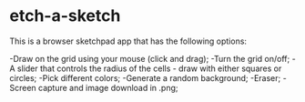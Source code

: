 # etch-a-sketch

This is a browser sketchpad app that has the following options:

-Draw on the grid using your mouse (click and drag);
-Turn the grid on/off;
-A slider that controls the radius of the cells - draw with either squares or circles;
-Pick different colors;
-Generate a random background;
-Eraser;
-Screen capture and image download in .png;
